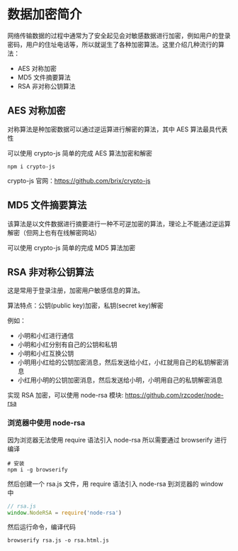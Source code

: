 # 数据加密简介
网络传输数据的过程中通常为了安全起见会对敏感数据进行加密，例如用户的登录密码，用户的住址电话等，所以就诞生了各种加密算法。这里介绍几种流行的算法：

- AES 对称加密
- MD5 文件摘要算法
- RSA 非对称公钥算法

## AES 对称加密
对称算法是种加密数据可以通过逆运算进行解密的算法，其中 AES 算法最具代表性

可以使用 crypto-js 简单的完成 AES 算法加密和解密

```shell script
npm i crypto-js
```

crypto-js 官网：https://github.com/brix/crypto-js

## MD5 文件摘要算法
该算法是以文件数据进行摘要进行一种不可逆加密的算法，理论上不能通过逆运算解密（但网上也有在线解密网站）

可以使用 crypto-js 简单的完成 MD5 算法加密

## RSA 非对称公钥算法
这是常用于登录注册，加密用户敏感信息的算法。

算法特点：公钥(public key)加密，私钥(secret key)解密

例如：

- 小明和小红进行通信
- 小明和小红分别有自己的公钥和私钥
- 小明和小红互换公钥
- 小明用小红给的公钥加密消息，然后发送给小红，小红就用自己的私钥解密消息
- 小红用小明的公钥加密消息，然后发送给小明，小明用自己的私钥解密消息

实现 RSA 加密，可以使用 node-rsa 模块: https://github.com/rzcoder/node-rsa

### 浏览器中使用 node-rsa

因为浏览器无法使用 require 语法引入 node-rsa 所以需要通过 browserify 进行编译

```shell script
# 安装
npm i -g browserify
```

然后创建一个 rsa.js 文件，用 require 语法引入 node-rsa 到浏览器的 window 中

```js
// rsa.js
window.NodeRSA = require('node-rsa')
```

然后运行命令，编译代码

```shell script
browserify rsa.js -o rsa.html.js
```
